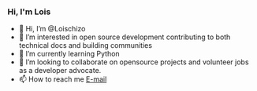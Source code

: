 ### Hi, I'm Lois 

- 👋 Hi, I’m @Loischizo
- 👀 I’m interested in open source development contributing to both technical docs and building communities
- 🌱 I’m currently learning Python
- 💞️ I’m looking to collaborate on opensource projects and volunteer jobs as a developer advocate.
- 📫 How to reach me <a href="mailto:lchizorom@gmail.com"> E-mail </a>


